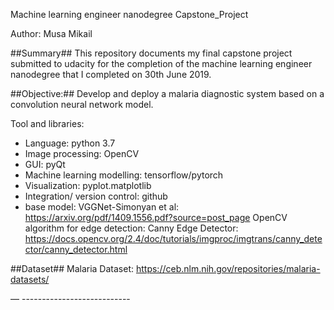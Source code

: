 Machine learning engineer nanodegree Capstone_Project

Author: Musa Mikail

##Summary##
This repository documents my final capstone project  submitted to udacity for the completion of the machine learning engineer nanodegree that I completed on 30th June 2019.

##Objective:##
Develop and deploy a malaria diagnostic system based on a convolution neural network model.

Tool and libraries:
- Language: python 3.7
- Image processing: OpenCV
- GUI: pyQt
- Machine learning modelling: tensorflow/pytorch
- Visualization: pyplot.matplotlib
- Integration/ version control: github
- base model: VGGNet-Simonyan et al: https://arxiv.org/pdf/1409.1556.pdf?source=post_page
OpenCV algorithm for edge detection: Canny Edge Detector: https://docs.opencv.org/2.4/doc/tutorials/imgproc/imgtrans/canny_detector/canny_detector.html

##Dataset##
Malaria Dataset: https://ceb.nlm.nih.gov/repositories/malaria-datasets/

 — ---------------------------

